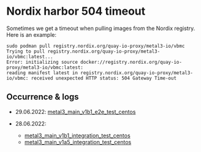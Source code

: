 # Nordix harbor 504 timeout

Sometimes we get a timeout when pulling images from the Nordix registry. Here is an example:

```text
sudo podman pull registry.nordix.org/quay-io-proxy/metal3-io/vbmc
Trying to pull registry.nordix.org/quay-io-proxy/metal3-io/vbmc:latest...
Error: initializing source docker://registry.nordix.org/quay-io-proxy/metal3-io/vbmc:latest:
reading manifest latest in registry.nordix.org/quay-io-proxy/metal3-io/vbmc: received unexpected HTTP status: 504 Gateway Time-out
```

## Occurrence & logs

- 29.06.2022: [metal3_main_v1b1_e2e_test_centos](https://artifactory.nordix.org/ui/native/metal3/jenkins-logs/registry-timeout-metal3_main_v1b1_e2e_test_centos-213.tgz)

- 28.06.2022:
  - [metal3_main_v1b1_integration_test_centos](https://artifactory.nordix.org/artifactory/metal3/jenkins-logs/registry-timeout-metal3_main_v1b1_integration_test_centos-190.tgz)
  - [metal3_main_v1a5_integration_test_centos](https://artifactory.nordix.org/artifactory/metal3/jenkins-logs/registry-timeout-metal3_main_v1a5_integration_test_centos-167.tgz)


